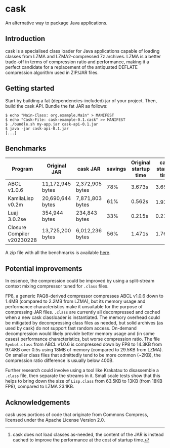 # cask
An alternative way to package Java applications.

## Introduction

cask is a specialised class loader for Java applications capable of loading classes from LZMA and LZMA2-compressed 7z archives. LZMA is a better trade-off in terms of compression ratio and performance, making it a perfect candidate for a replacement of the antiquated DEFLATE compression algorithm used in ZIP/JAR files.

## Getting started

Start by building a fat (dependencies-included) jar of your project. Then, build the cask API. Bundle the fat JAR as follows:

```
$ echo "Main-Class: org.example.Main" > MANIFEST
$ echo "Cask-File: cask-example-0.1.cask" >> MANIFEST
$ ./bundle.sh my-app.jar cask-api-0.1.jar
$ java -jar cask-api-0.1.jar
[...]
```

## Benchmarks

| Program | Original JAR | cask JAR | savings | Original startup time | cask startup time |
|---------|--------------|----------|---------|-----------------------|-------------------|
| ABCL v1.0.6 | 11,172,945 bytes | 2,372,905 bytes | 78% | 3.673s | 3.659s |
| KamilaLisp v0.2m | 20,690,644 bytes | 7,871,803 bytes | 61% | 0.562s | 1.938s[^1] |
| Luaj 3.0.2se | 354,944 bytes | 234,843 bytes | 33% | 0.215s | 0.217s | 
| Closure Compiler v20230228 | 13,725,200 bytes | 6,012,236 bytes | 56% | 1.471s | 1.768s |

A zip file with all the benchmarks is available [here](https://b.cgas.io/psYE4g7cPRj4.zip).

[^1]: cask does not load classes as-needed, the content of the JAR is instead cached to improve the performance at the cost of startup time.

## Potential improvements

In essence, the compression could be improved by using a split-stream context mixing compressor tuned for `.class` files.

FP8, a generic PAQ8-derived compressor compresses ABCL v1.0.6 down to 1.4MB (compared to 2.2MB from LZMA), but its memory usage and performance characteristics make it unsuitable for the purpose of compressing JAR files. `.class` are currently all decompressed and cached when a new cask classloader is instantiated. The memory overhead could be mitigated by decompressing class files as needed, but solid archives (as used by cask) do not support fast random access. On-demand decompression would likely provide better memory usage and (in some cases) performance characteristics, but worse compression ratio. The file `Symbol.class` from ABCL v1.0.6 is compressed down by FP8 to 14.3KB from 97.4KB over 0.5s using 18MB of memory (compared to 29.5KB from LZMA). On smaller class files that admittedly tend to be more common (~2KB), the compression ratio difference is usually below 400B.

Further research could involve using a tool like Krakatau to disassemble a `.class` file, then separate the streams in it. Small scale tests show that this helps to bring down the size of `Lisp.class` from 63.5KB to 13KB (from 18KB FP8), compared to LZMA 23.1KB.

## Acknowledgements

cask uses portions of code that originate from Commons Compress, licensed under the Apache License Version 2.0.
